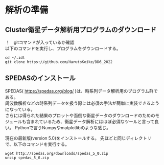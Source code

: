 # 解析の準備
## Cluster衛星データ解析用プログラムのダウンロード
！　gitコマンドが入っているか確認 </br>
以下のコマンドを実行し、プログラムをダウンロードする。
```
cd ~/.idl
git clone https://github.com/HarutoKoike/DD6_2022
```


## SPEDASのインストール
SPEDAS( https://spedas.org/blog/ )は、時系列データ解析用のプログラム群である。</br>
周波数解析などの時系列データを扱う際には必須の手法が簡単に実装できるようになっている。</br>
さらには得られた結果のプロットや面倒な衛星データのダウンロードのためのモジュールも含まれているため、衛星データ解析にはほぼ必須なツールと言って良い。
Pythonで言うNumpyやmatplotlibのような感じ。 </br>

現在の最新版(version 5.0)をインストールする。
先ほどと同じディレクトリで、以下のコマンドを実行する。
```
wget http://spedas.org/downloads/spedas_5_0.zip
unzip spedas_5_0.zip
``` 
